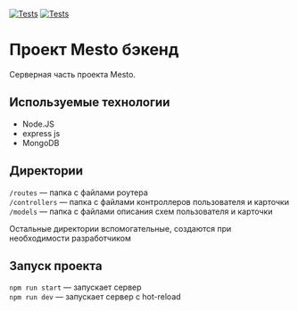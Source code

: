 [![Tests](https://github.com/ns-mamaev/express-mesto-gha/actions/workflows/tests-13-sprint.yml/badge.svg)](https://github.com/ns-mamaev/express-mesto-gha/actions/workflows/tests-13-sprint.yml) [![Tests](https://github.com/ns-mamaev/express-mesto-gha/actions/workflows/tests-14-sprint.yml/badge.svg)](https://github.com/ns-mamaev/express-mesto-gha/actions/workflows/tests-14-sprint.yml)
# Проект Mesto бэкенд

Серверная часть проекта Mesto. 

## Используемые технологии
* Node.JS
* express js
* MongoDB

## Директории

`/routes` — папка с файлами роутера  
`/controllers` — папка с файлами контроллеров пользователя и карточки   
`/models` — папка с файлами описания схем пользователя и карточки  
  
Остальные директории вспомогательные, создаются при необходимости разработчиком

## Запуск проекта

`npm run start` — запускает сервер   
`npm run dev` — запускает сервер с hot-reload
